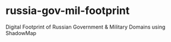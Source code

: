 # russia-gov-mil-footprint
Digital Footprint of Russian Government &amp; Military Domains using ShadowMap
